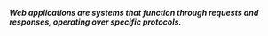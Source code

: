
***Web applications are systems that function through requests and responses, operating over specific protocols.***

